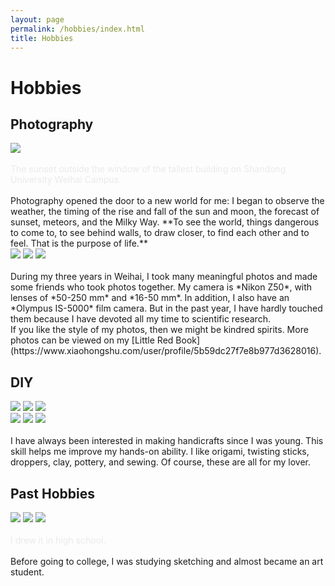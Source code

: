```yaml
---
layout: page
permalink: /hobbies/index.html
title: Hobbies
---
```


# Hobbies

## Photography

<div>
<img src="/images/photo1.jpg">
</div>
<br><font color="#EAEAEA">The sunset outside the window of the tallest building on Shandong University Weihai Campus.</font><br>
<br>Photography opened the door to a new world for me: I began to observe the weather, the timing of the rise and fall of the sun and moon, the forecast of sunset, meteors, and the Milky Way. **To see the world, things dangerous to come to, to see behind walls, to draw closer, to find each other and to feel. That is the purpose of life.**
<div class="third">
<img src="/images/photo2.jpg">
<img src="/images/photo3.jpg">
<img src="/images/photo4.jpg">
</div>
<br>During my three years in Weihai, I took many meaningful photos and made some friends who took photos together. My camera is *Nikon Z50*, with lenses of *50-250 mm* and *16-50 mm*. In addition, I also have an *Olympus IS-5000* film camera. But in the past year, I have hardly touched them because I have devoted all my time to scientific research.<br>If you like the style of my photos, then we might be kindred spirits. More photos can be viewed on my [Little Red Book](https://www.xiaohongshu.com/user/profile/5b59dc27f7e8b977d3628016).

## DIY

<div class="third">
<img src="/images/DIY1.jpg">
<img src="/images/DIY2.jpg">
<img src="/images/DIY3.jpg">
</div>
<div class="third">
<img src="/images/DIY4.jpg">
<img src="/images/DIY5.jpg">
<img src="/images/DIY6.jpg">
</div>
<br>I have always been interested in making handicrafts since I was young. This skill helps me improve my hands-on ability. I like origami, twisting sticks, droppers, clay, pottery, and sewing. Of course, these are all for my lover.

## Past Hobbies

<div class="third">
<img src="/images/paint1.jpg">
<img src="/images/paint2.jpg">
<img src="/images/paint3.jpg">
</div>
<br><font color="#EAEAEA">I drew it in high school.</font><br>
<br>Before going to college, I was studying sketching and almost became an art student.
